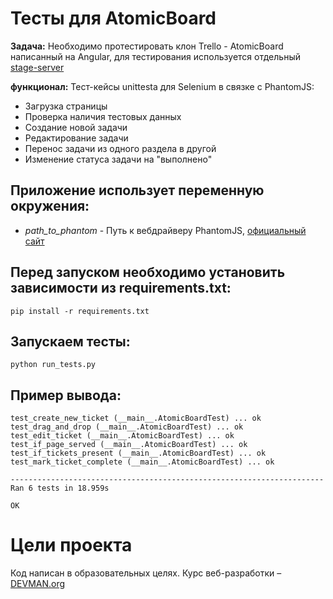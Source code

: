 # Тесты для AtomicBoard

**Задача:** Необходимо протестировать клон Trello - AtomicBoard написанный на Angular, для тестирования используется отдельный
[stage-server](http://atomicboard.devman.org/login/?next=/)

**функционал:** Тест-кейсы unittesta для Selenium в связке с PhantomJS:
- Загрузка страницы
- Проверка наличия тестовых данных
- Создание новой задачи
- Редактирование задачи
- Перенос задачи из одного раздела в другой
- Изменение статуса задачи на "выполнено"

## Приложение использует переменную окружения:
- *path_to_phantom* - Путь к вебдрайверу PhantomJS, [официальный сайт](http://phantomjs.org/)

## Перед запуском необходимо установить зависимости из requirements.txt:
```#!bash
pip install -r requirements.txt
```

## Запускаем тесты:
```#!bash
python run_tests.py
```

## Пример вывода:
```#!bash
test_create_new_ticket (__main__.AtomicBoardTest) ... ok
test_drag_and_drop (__main__.AtomicBoardTest) ... ok
test_edit_ticket (__main__.AtomicBoardTest) ... ok
test_if_page_served (__main__.AtomicBoardTest) ... ok
test_if_tickets_present (__main__.AtomicBoardTest) ... ok
test_mark_ticket_complete (__main__.AtomicBoardTest) ... ok

----------------------------------------------------------------------
Ran 6 tests in 18.959s

OK
```

# Цели проекта

Код написан в образовательных целях. Курс веб-разработки – [DEVMAN.org](https://devman.org)
